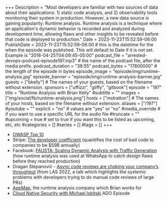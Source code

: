 +++
Description = "Most developers are familiar with two sources of data about their applications: 1) static code analysis, and 2) observability tools monitoring their system in production. However, a new data source is gaining popularity: Runtime analysis. Runtime analysis is a technique where an application's dynamic behavior is recorded and analyzed during development time, allowing flaws and other insights to be revealed before that code is deployed to production."
Date = 2023-11-23T15:52:59-06:00
PublishDate = 2023-11-23T15:52:59-06:00 # this is the datetime for the when the epsiode was published. This will default to Date if it is not set. Example is "2016-04-25T04:09:45-05:00"
podcast_file = "arrested-devops-podcast-episode197.mp3" # the name of the podcast file, after the media prefix.
podcast_duration = "38:55"
podcast_bytes = "17800000" # the length of the episode in bytes
episode_image = "episode/img/runtime-analysis.jpg"
episode_banner = "episode/img/runtime-analysis-banner.jpg"
guests = ["bkelly"] # The names of your guests, based on the filename without extension.
sponsors = ["uffizzi", "gliffy", "gitbook"]
episode = "197"
title = "Runtime Analysis with Brian Kelly"
#subtitle = ""
images = ["img/social/fb/runtime-analysis.png"]
hosts = ["mstratton"] # The names of your hosts, based on the filename without extension.
aliases = ["/197"]
#youtube = ""
explicit = "no" # values are "yes" or "no"
#media_override # if you want to use a specific URL for the audio file
#truncate = ""
#upcoming = true # set to true if you want this to be listed as upcoming, etc, etc
#categories = []
#series = []
#tags = []
+++
- [OWASP Top 10](https://owasp.org/Top10/)
- Stripe: [The developer coefficient](https://stripe.com/files/reports/the-developer-coefficient.pdf) (quantifies the cost of bad code to companies to be $59B annually)
- Facebook: [FAUSTA: Scaling Dynamic Analysis with Traffic Generation](https://research.facebook.com/publications/fausta-scaling-dynamic-analysis-with-traffic-generation-at-whatsapp/) (how runtime analysis was used at WhatsApp to catch design flaws before they reached production)
- Dragan Stepanović - [Async code reviews are choking your company’s throughput](https://vimeo.com/774651621) (from LAS 2022, a talk which highlights the systemic problems with developers trying to do manual code reviews of large PRs)
- [AppMap](https://appmap.io/), the runtime analysis company which Brian works for
- [Cloud Native Security with Michael Isbitski](cloud-native-security/) ADO Episode
